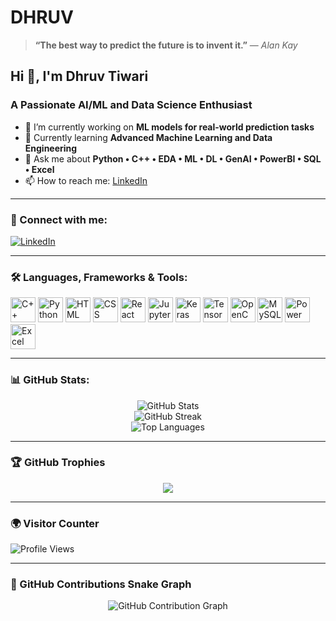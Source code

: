 # DHRUV

> **“The best way to predict the future is to invent it.”** — *Alan Kay*

## Hi 👋, I'm Dhruv Tiwari

### A Passionate AI/ML and Data Science Enthusiast

- 🤖 I’m currently working on **ML models for real-world prediction tasks**
- 🔐 Currently learning **Advanced Machine Learning and Data Engineering**
- 💬 Ask me about **Python • C++ • EDA • ML • DL • GenAI • PowerBI • SQL • Excel**
- 📫 How to reach me: [LinkedIn](https://www.linkedin.com/in/dhruv-tiwari-6a689026a?utm_source=share&utm_campaign=share_via&utm_content=profile&utm_medium=android_app)

---

### 🔗 Connect with me:

[![LinkedIn](https://img.shields.io/badge/LinkedIn-Connect-blue?logo=linkedin)](https://www.linkedin.com/in/dhruv-tiwari-6a689026a)

---

### 🛠️ Languages, Frameworks & Tools:

<p align="left">
  <!-- Programming Languages -->
  <img src="https://cdn.jsdelivr.net/gh/devicons/devicon/icons/cplusplus/cplusplus-original.svg" alt="C++" width="40" height="40"/>
  <img src="https://cdn.jsdelivr.net/gh/devicons/devicon/icons/python/python-original.svg" alt="Python" width="40" height="40"/>
  <img src="https://cdn.jsdelivr.net/gh/devicons/devicon/icons/html5/html5-original.svg" alt="HTML" width="40" height="40"/>
  <img src="https://cdn.jsdelivr.net/gh/devicons/devicon/icons/css3/css3-original.svg" alt="CSS" width="40" height="40"/>

  <!-- Web & Frontend -->
  <img src="https://cdn.jsdelivr.net/gh/devicons/devicon/icons/react/react-original.svg" alt="React" width="40" height="40"/>

  <!-- AI/ML Tools -->
  <img src="https://upload.wikimedia.org/wikipedia/commons/3/38/Jupyter_logo.svg" alt="Jupyter" width="40" height="40"/>
  <img src="https://upload.wikimedia.org/wikipedia/commons/a/ae/Keras_logo.svg" alt="Keras" width="40" height="40"/>
  <img src="https://www.vectorlogo.zone/logos/tensorflow/tensorflow-icon.svg" alt="TensorFlow" width="40" height="40"/>
  <img src="https://opencv.org/wp-content/uploads/2020/07/OpenCV_logo_no_text.png" alt="OpenCV" width="40" height="40"/>

  <!-- Databases & Analytics -->
  <img src="https://cdn.jsdelivr.net/gh/devicons/devicon/icons/mysql/mysql-original-wordmark.svg" alt="MySQL" width="40" height="40"/>
  <img src="https://raw.githubusercontent.com/tiwaridhruv-12/tiwaridhruv-12/main/assets/powerbi.svg" alt="Power BI" width="40" height="40"/>
  <img src="https://cdn.jsdelivr.net/npm/simple-icons@v5/icons/microsoftexcel.svg" alt="Excel" width="40" height="40"/>
</p>

---

### 📊 GitHub Stats:

<p align="center">
  <img src="https://github-readme-stats.vercel.app/api?username=tiwaridhruv-12&show_icons=true&theme=github_dark&hide_title=true" alt="GitHub Stats" />
  <br />
  <img src="https://github-readme-streak-stats.herokuapp.com/?user=tiwaridhruv-12&theme=github-dark" alt="GitHub Streak" />
  <br />
  <img src="https://github-readme-stats.vercel.app/api/top-langs/?username=tiwaridhruv-12&layout=compact&theme=github_dark" alt="Top Languages" />
</p>

---

### 🏆 GitHub Trophies

<p align="center">
  <img src="https://github-profile-trophy.vercel.app/?username=tiwaridhruv-12&theme=darkhub&no-frame=true&margin-w=10" />
</p>

---

### 🌍 Visitor Counter

<p align="left">
  <img src="https://komarev.com/ghpvc/?username=tiwaridhruv-12&label=Profile%20views&color=0e75b6&style=flat" alt="Profile Views" />
</p>

---

### 🧠 GitHub Contributions Snake Graph

<p align="center">
  <img src="https://github.com/tiwaridhruv-12/tiwaridhruv-12/blob/output/dist/github-contribution-grid-snake.svg" alt="GitHub Contribution Graph" />
</p>
